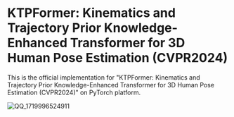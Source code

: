 # KTPFormer: Kinematics and Trajectory Prior Knowledge-Enhanced Transformer for 3D Human Pose Estimation (CVPR2024)
This is the official implementation for "KTPFormer: Kinematics and Trajectory Prior Knowledge-Enhanced Transformer for 3D Human Pose Estimation (CVPR2024)" on PyTorch platform.



 ![QQ_1719996524911](https://github.com/JihuaPeng/KTPFormer/assets/30943144/455714e8-487c-47ec-90e3-676fdd0365ef)

